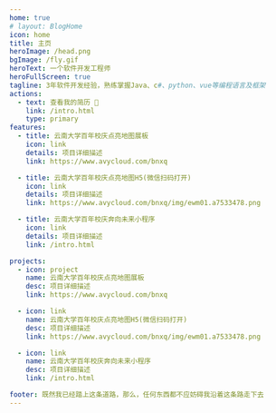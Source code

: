 ```yaml
---
home: true
# layout: BlogHome
icon: home
title: 主页
heroImage: /head.png
bgImage: /fly.gif
heroText: 一个软件开发工程师
heroFullScreen: true
tagline: 3年软件开发经验，熟练掌握Java、c#、python、vue等编程语言及框架
actions:
  - text: 查看我的简历 🧭
    link: /intro.html
    type: primary
features:
  - title: 云南大学百年校庆点亮地图展板
    icon: link
    details: 项目详细描述
    link: https://www.avycloud.com/bnxq

  - title: 云南大学百年校庆点亮地图H5(微信扫码打开)
    icon: link
    details: 项目详细描述
    link: https://www.avycloud.com/bnxq/img/ewm01.a7533478.png

  - title: 云南大学百年校庆奔向未来小程序
    icon: link
    details: 项目详细描述
    link: /intro.html

projects:
  - icon: project
    name: 云南大学百年校庆点亮地图展板
    desc: 项目详细描述
    link: https://www.avycloud.com/bnxq

  - icon: link
    name: 云南大学百年校庆点亮地图H5(微信扫码打开)
    desc: 项目详细描述
    link: https://www.avycloud.com/bnxq/img/ewm01.a7533478.png

  - icon: link
    name: 云南大学百年校庆奔向未来小程序
    desc: 项目详细描述
    link: /intro.html

footer: 既然我已经踏上这条道路，那么，任何东西都不应妨碍我沿着这条路走下去
---
```

